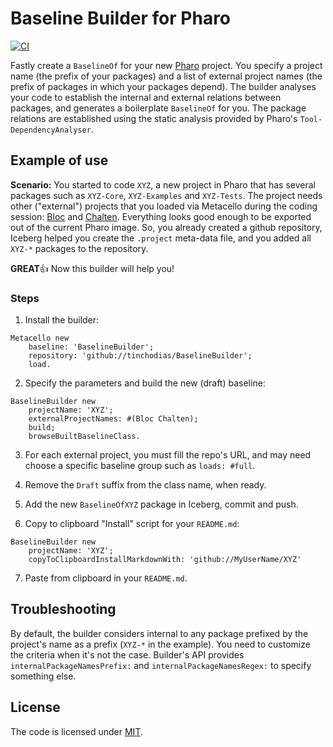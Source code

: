 # Baseline Builder for Pharo

[![CI](https://github.com/tinchodias/BaselineBuilder/actions/workflows/main.yml/badge.svg)](https://github.com/tinchodias/BaselineBuilder/actions/workflows/main.yml)

Fastly create a `BaselineOf` for your new [Pharo](https://pharo.org/) project. You specify a project name (the prefix of your packages) and a list of external project names (the prefix of packages in which your packages depend). The builder analyses your code to establish the internal and external relations between packages, and generates a boilerplate `BaselineOf` for you. The package relations are established using the static analysis provided by Pharo's `Tool-DependencyAnalyser`.


## Example of use

**Scenario:** You started to code `XYZ`, a new project in Pharo that has several packages such as `XYZ-Core`, `XYZ-Examples` and `XYZ-Tests`.
The project needs other ("external") projects that you loaded via Metacello during the coding session: [Bloc](https://github.com/pharo-graphics/Bloc) and [Chalten](https://github.com/ba-st/Chalten). 
Everything looks good enough to be exported out of the current Pharo image.
So, you already created a github repository, Iceberg helped you create the `.project` meta-data file, and you added all `XYZ-*` packages to the repository. 

**GREAT**👍 Now this builder will help you!

### Steps

1. Install the builder:
~~~Smalltalk
Metacello new
    baseline: 'BaselineBuilder';
    repository: 'github://tinchodias/BaselineBuilder';
    load.
~~~

2. Specify the parameters and build the new (draft) baseline:
~~~Smalltalk
BaselineBuilder new
	projectName: 'XYZ';
	externalProjectNames: #(Bloc Chalten);
	build;
	browseBuiltBaselineClass.
~~~

3. For each external project, you must fill the repo's URL, and may need choose a specific baseline group such as `loads: #full`. 

4. Remove the `Draft` suffix from the class name, when ready.

5. Add the new `BaselineOfXYZ` package in Iceberg, commit and push.

6. Copy to clipboard "Install" script for your `README.md`:
~~~Smalltalk
BaselineBuilder new
	projectName: 'XYZ';
	copyToClipboardInstallMarkdownWith: 'github://MyUserName/XYZ'
~~~

7. Paste from clipboard in your `README.md`.


## Troubleshooting

By default, the builder considers internal to any package prefixed by the project's name as a prefix (`XYZ-*` in the example). You need to customize the criteria when it's not the case. Builder's API provides `internalPackageNamesPrefix:` and `internalPackageNamesRegex:` to specify something else.


## License

The code is licensed under [MIT](LICENSE).
